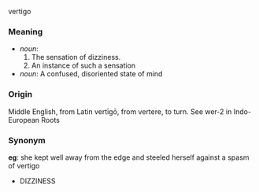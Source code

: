 vertigo
### Meaning
+ _noun_:
   1. The sensation of dizziness.
   2. An instance of such a sensation
+ _noun_: A confused, disoriented state of mind

### Origin

Middle English, from Latin vertīgō, from vertere, to turn. See wer-2 in Indo-European Roots

### Synonym

__eg__: she kept well away from the edge and steeled herself against a spasm of vertigo

+ DIZZINESS


